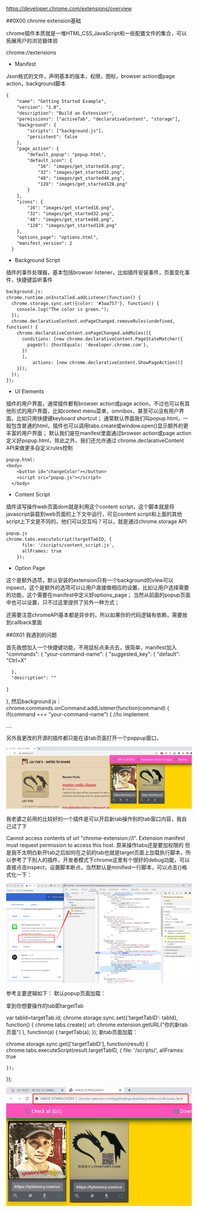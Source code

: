 https://developer.chrome.com/extensions/overview

##0X00 chrome extension基础

chrome插件本质就是一堆HTML,CSS,JavaScript和一些配置文件的集合，可以拓展用户的浏览器体验

chrome://extensions


+ Manifest

Json格式的文件，声明基本的版本，权限，图标，browser action或page action，background脚本
```
{
    "name": "Getting Started Example",
    "version": "1.0",
    "description": "Build an Extension!",
    "permissions": ["activeTab", "declarativeContent", "storage"],
    "background": {
        "scripts": ["background.js"],
        "persistent": false
    },
    "page_action": {
        "default_popup": "popup.html",
        "default_icon": {
            "16": "images/get_started16.png",
            "32": "images/get_started32.png",
            "48": "images/get_started48.png",
            "128": "images/get_started128.png"
        }
    },
    "icons": {
        "16": "images/get_started16.png",
        "32": "images/get_started32.png",
        "48": "images/get_started48.png",
        "128": "images/get_started128.png"
    },
    "options_page": "options.html",
    "manifest_version": 2
  }
```

+ Background Script

插件的事件处理器，基本包括browser listener，比如插件安装事件，页面变化事件，快捷键监听事件
```
background.js:
chrome.runtime.onInstalled.addListener(function() {
  chrome.storage.sync.set({color: '#3aa757'}, function() {
    console.log("The color is green.");
  });
  chrome.declarativeContent.onPageChanged.removeRules(undefined, function() {
    chrome.declarativeContent.onPageChanged.addRules([{
      conditions: [new chrome.declarativeContent.PageStateMatcher({
        pageUrl: {hostEquals: 'developer.chrome.com'},
      })
      ],
          actions: [new chrome.declarativeContent.ShowPageAction()]
    }]);
  });
});
```

+ UI Elements

插件的用户界面，通常插件都有browser action或page action，不过也可以有其他形式的用户界面，比如context menu菜单，omnibox，甚至可以没有用户界面，比如只用快捷键keyboard shortcut；
通常默认界面我们叫popup.html，一般包含普通的html，插件也可以调用tabs.create或window.open()显示额外的更丰富的用户界面；
默认我们是在manifest里面通过browser action或page action定义好popup.html，除此之外，我们还允许通过 chrome.declarativeContent API来做更多自定义rules控制
```
popup.html:
<body>
    <button id="changeColor"></button>
    <script src="popup.js"></script>
  </body>
```

+ Content Script

插件读写操作web页面dom就是利用这个content script，这个脚本就是将javascript装载到web页面的上下文中运行，可见content script和上面的其他script上下文是不同的，他们可以交互吗？可以，就是通过chrome.storage API
```
popup.js
chrome.tabs.executeScript(targetTabID, {
      file: '/scripts/content_script.js',
      allFrames: true
    });
```

+ Option Page

这个是额外选项，默认安装的extension只有一个background的view可以inpsect，这个是额外的选项可以让用户直接做相应的设置，比如让用户选择需要的功能，这个需要在manifest中定义好options_page；
当然从前面的popup页面中也可以设置，只不过这里提供了另外一种方式；

还需要注意chromeAPI基本都是异步的，所以如果你的代码逻辑有依赖，需要放到callback里面


##0X01 我遇到的问题

首先我想加入一个快捷键功能，不用鼠标点来点去，很简单，manifest加入
"commands": {
    "your-command-name": {
      "suggested_key": {
        "default": "Ctrl+X"

      },
      "description": ""

    }
  },
然后background.js：
chrome.commands.onCommand.addListener(function(command) {
  if(command === "your-command-name") {
    //to implement

....



另外我更改的开源的插件都只能在该tab页面打开一个poppup窗口，

![](/docs/docs_image/software/webdev/chrom_extension02.png)

我老婆之前用的比较好的一个插件是可以开启新tab操作别的tab窗口内容，我自己试了下

Cannot access contents of url "chrome-extension://l". Extension manifest must request permission to access this host.
原来操作tabs还是要加权限的
但是我不太明白新开tab之后如何在之前的tab也就是target页面上加载执行脚本，所以参考了下别人的插件，开发者模式下chrome这里有个很好的debug功能，可以直接点击inspect，设置脚本断点，当然默认是minified一行脚本，可以点击{}格式化一下：

![](/docs/docs_image/software/webdev/chrom_extension01.png)

参考主要逻辑如下：
默认popup页面加载：

拿到你想要操作的tab即targetTab

var tabId=targetTab.id;
chrome.storage.sync.set({'targetTabID': tabId}, function() {
     chrome.tabs.create({
         url: chrome.extension.getURL("你的新tab页面")
      }, function(a) {
           targetTab(a);
      });
新tab页面加载：

chrome.storage.sync.get(['targetTabID'], function(result) {
    chrome.tabs.executeScript(result.targetTabID, {
      file: '/scripts/<YOUR SCRIPTS>',
      allFrames: true

    });
  });
  
![](/docs/docs_image/software/webdev/chrom_extension03.png)